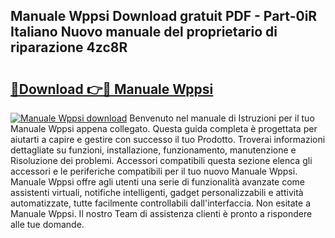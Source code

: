 ## Manuale Wppsi Download gratuit PDF - Part-0iR Italiano Nuovo manuale del proprietario di riparazione 4zc8R

# <h2><a href="http://dffxtj.blite.top/?on=Manuale+Wppsi">🔗Download 👉🔴 Manuale Wppsi</a></h2>

[![Manuale Wppsi download](https://i.imgur.com/lujVjoI.png)](http://dffxtj.blite.top/?on=Manuale+Wppsi)
Benvenuto nel manuale di Istruzioni per il tuo Manuale Wppsi appena collegato. Questa guida completa è progettata per aiutarti a capire e gestire con successo il tuo Prodotto. Troverai informazioni dettagliate su funzioni, installazione, funzionamento, manutenzione e Risoluzione dei problemi. Accessori compatibili questa sezione elenca gli accessori e le periferiche compatibili per il tuo nuovo Manuale Wppsi. Manuale Wppsi offre agli utenti una serie di funzionalità avanzate come assistenti virtuali, notifiche intelligenti, gadget personalizzabili e attività automatizzate, tutte facilmente controllabili dall'interfaccia. Non esitate a Manuale Wppsi. Il nostro Team di assistenza clienti è pronto a rispondere alle tue domande.
